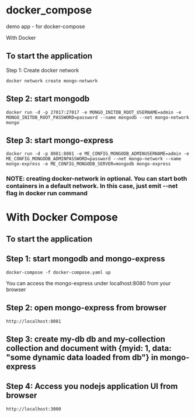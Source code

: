 # docker_compose

demo app - for docker-compose 

With Docker

## To start the application
Step 1: Create docker network
```
docker network create mongo-network 
```

## Step 2: start mongodb
```
docker run -d -p 27017:27017 -e MONGO_INITDB_ROOT_USERNAME=admin -e MONGO_INITDB_ROOT_PASSWORD=password --name mongodb --net mongo-network mongo    
```

## Step 3: start mongo-express
```
docker run -d -p 8081:8081 -e ME_CONFIG_MONGODB_ADMINUSERNAME=admin -e ME_CONFIG_MONGODB_ADMINPASSWORD=password --net mongo-network --name mongo-express -e ME_CONFIG_MONGODB_SERVER=mongodb mongo-express   
```

### NOTE: creating docker-network in optional. You can start both containers in a default network. In this case, just emit --net flag in docker run command

# With Docker Compose

## To start the application

## Step 1: start mongodb and mongo-express
```
docker-compose -f docker-compose.yaml up
```

You can access the mongo-express under localhost:8080 from your browser
## Step 2: open mongo-express from browser
```
http://localhost:8081
```

## Step 3: create my-db db and my-collection collection and document with {myid: 1, data: "some dynamic data loaded from db"} in mongo-express

## Step 4: Access you nodejs application UI from browser
```
http://localhost:3000
```
